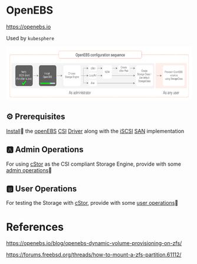 # OpenEBS

https://openebs.io

Used by `kubesphere`

<img src="../images/1-config-sequence.svg" width="657" height="145"> </img>

## :gear: Prerequisites

[Install](install.md):pinching_hand: the [openEBS](https://openebs.io) [CSI](https://kubernetes-csi.github.io/docs/) [Driver](https://kubernetes-csi.github.io/docs/drivers.html) along with the [iSCSI](https://en.wikipedia.org/wiki/ISCSI) [SAN](https://en.wikipedia.org/wiki/Storage_area_network) implementation 

## :a: Admin Operations

For using [cStor](https://docs.openebs.io/docs/next/cstor.html) as the CSI compliant Storage Engine, provide with some [admin operations](adminop.md):pinching_hand:

## :b: User Operations

For testing the Storage with [cStor](https://docs.openebs.io/docs/next/cstor.html), provide with some [user operations](userop.md):pinching_hand:

# References

https://openebs.io/blog/openebs-dynamic-volume-provisioning-on-zfs/

https://forums.freebsd.org/threads/how-to-mount-a-zfs-partition.61112/
